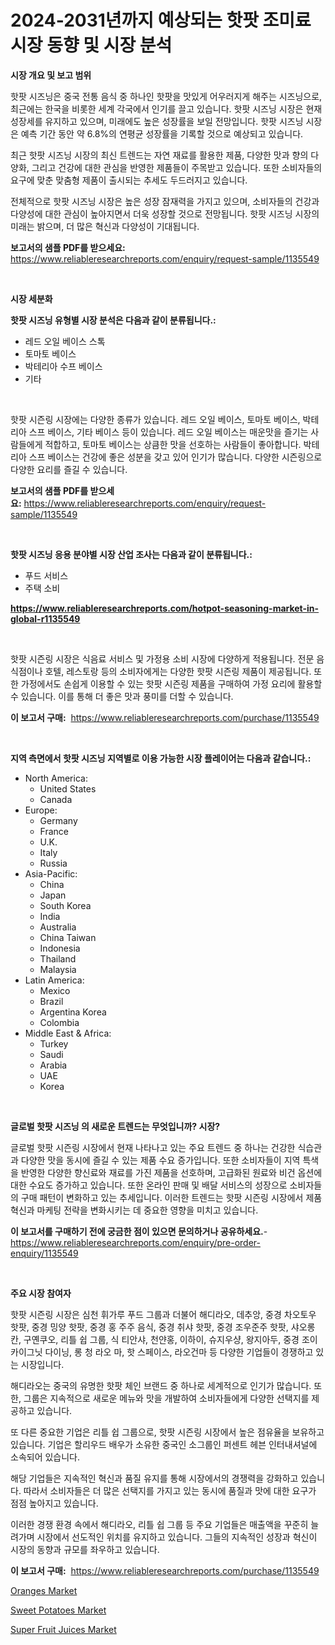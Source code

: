 <p><h1>2024-2031년까지 예상되는 핫팟 조미료 시장 동향 및 시장 분석</h1></p><p><strong>시장 개요 및 보고 범위</strong></p>
<p><p>핫팟 시즈닝은 중국 전통 음식 중 하나인 핫팟을 맛있게 어우러지게 해주는 시즈닝으로, 최근에는 한국을 비롯한 세계 각국에서 인기를 끌고 있습니다. 핫팟 시즈닝 시장은 현재 성장세를 유지하고 있으며, 미래에도 높은 성장률을 보일 전망입니다. 핫팟 시즈닝 시장은 예측 기간 동안 약 6.8%의 연평균 성장률을 기록할 것으로 예상되고 있습니다. </p><p>최근 핫팟 시즈닝 시장의 최신 트렌드는 자연 재료를 활용한 제품, 다양한 맛과 향의 다양화, 그리고 건강에 대한 관심을 반영한 제품들이 주목받고 있습니다. 또한 소비자들의 요구에 맞춘 맞춤형 제품이 출시되는 추세도 두드러지고 있습니다.</p><p>전체적으로 핫팟 시즈닝 시장은 높은 성장 잠재력을 가지고 있으며, 소비자들의 건강과 다양성에 대한 관심이 높아지면서 더욱 성장할 것으로 전망됩니다. 핫팟 시즈닝 시장의 미래는 밝으며, 더 많은 혁신과 다양성이 기대됩니다.</p></p>
<p><strong>보고서의 샘플 PDF를 받으세요:</strong> <a href="https://www.reliableresearchreports.com/enquiry/request-sample/1135549">https://www.reliableresearchreports.com/enquiry/request-sample/1135549</a></p>
<p>&nbsp;</p>
<p><strong>시장 세분화</strong></p>
<p><strong>핫팟 시즈닝 유형별 시장 분석은 다음과 같이 분류됩니다.:</strong></p>
<p><ul><li>레드 오일 베이스 스톡</li><li>토마토 베이스</li><li>박테리아 수프 베이스</li><li>기타</li></ul></p>
<p>&nbsp;</p>
<p><p>핫팟 시즌링 시장에는 다양한 종류가 있습니다. 레드 오일 베이스, 토마토 베이스, 박테리아 스프 베이스, 기타 베이스 등이 있습니다. 레드 오일 베이스는 매운맛을 즐기는 사람들에게 적합하고, 토마토 베이스는 상큼한 맛을 선호하는 사람들이 좋아합니다. 박테리아 스프 베이스는 건강에 좋은 성분을 갖고 있어 인기가 많습니다. 다양한 시즌링으로 다양한 요리를 즐길 수 있습니다.</p></p>
<p><strong>보고서의 샘플 PDF를 받으세요:</strong>&nbsp;<a href="https://www.reliableresearchreports.com/enquiry/request-sample/1135549">https://www.reliableresearchreports.com/enquiry/request-sample/1135549</a></p>
<p>&nbsp;</p>
<p><strong> 핫팟 시즈닝 응용 분야별 시장 산업 조사는 다음과 같이 분류됩니다.:</strong></p>
<p><ul><li>푸드 서비스</li><li>주택 소비</li></ul></p>
<p><strong><a href="https://www.reliableresearchreports.com/hotpot-seasoning-market-in-global-r1135549">https://www.reliableresearchreports.com/hotpot-seasoning-market-in-global-r1135549</a></strong></p>
<p>&nbsp;</p>
<p><p>핫팟 시즌링 시장은 식음료 서비스 및 가정용 소비 시장에 다양하게 적용됩니다. 전문 음식점이나 호텔, 레스토랑 등의 소비자에게는 다양한 핫팟 시즌링 제품이 제공됩니다. 또한 가정에서도 손쉽게 이용할 수 있는 핫팟 시즌링 제품을 구매하여 가정 요리에 활용할 수 있습니다. 이를 통해 더 좋은 맛과 풍미를 더할 수 있습니다.</p></p>
<p><strong>이 보고서 구매:</strong>&nbsp; <a href="https://www.reliableresearchreports.com/purchase/1135549">https://www.reliableresearchreports.com/purchase/1135549</a></p>
<p>&nbsp;</p>
<p><strong>지역 측면에서 핫팟 시즈닝 지역별로 이용 가능한 시장 플레이어는 다음과 같습니다.:</strong></p>
<p><ul>
    <li>
        North America:
        <ul>
            <li>United States</li>
            <li>Canada</li>
        </ul>
    </li>
    <li>
        Europe:
        <ul>
            <li>Germany</li>
            <li>France</li>
            <li>U.K.</li>
            <li>Italy</li>
            <li>Russia</li>
        </ul>
    </li>
    <li>
        Asia-Pacific:
        <ul>
            <li>China</li>
            <li>Japan</li>
            <li>South Korea</li>
            <li>India</li>
            <li>Australia</li>
            <li>China Taiwan</li>
            <li>Indonesia</li>
            <li>Thailand</li>
            <li>Malaysia</li>
        </ul>
    </li>
    <li>
        Latin America:
        <ul>
            <li>Mexico</li>
            <li>Brazil</li>
            <li>Argentina Korea</li>
            <li>Colombia</li>
        </ul>
    </li>
    <li>
        Middle East & Africa:
        <ul>
            <li>Turkey</li>
            <li>Saudi</li>
            <li>Arabia</li>
            <li>UAE</li>
            <li>Korea</li>
        </ul>
    </li>
    </ul></p>
<p>&nbsp;</p>
<p><strong>글로벌 핫팟 시즈닝 의 새로운 트렌드는 무엇입니까? 시장?</strong></p>
<p><p>글로벌 핫팟 시즌링 시장에서 현재 나타나고 있는 주요 트렌드 중 하나는 건강한 식습관과 다양한 맛을 동시에 즐길 수 있는 제품 수요 증가입니다. 또한 소비자들이 지역 특색을 반영한 다양한 향신료와 재료를 가진 제품을 선호하며, 고급화된 원료와 비건 옵션에 대한 수요도 증가하고 있습니다. 또한 온라인 판매 및 배달 서비스의 성장으로 소비자들의 구매 패턴이 변화하고 있는 추세입니다. 이러한 트렌드는 핫팟 시즌링 시장에서 제품 혁신과 마케팅 전략을 변화시키는 데 중요한 영향을 미치고 있습니다.</p></p>
<p><strong>이 보고서를 구매하기 전에 궁금한 점이 있으면 문의하거나 공유하세요.</strong>- <a href="https://www.reliableresearchreports.com/enquiry/pre-order-enquiry/1135549">https://www.reliableresearchreports.com/enquiry/pre-order-enquiry/1135549</a></p>
<p>&nbsp;</p>
<p><strong>주요 시장 참여자</strong></p>
<p><p>핫팟 시즌링 시장은 심천 휘가루 푸드 그룹과 더불어 해디라오, 데추앙, 중경 차오토우 핫팟, 중경 밍양 핫팟, 중경 홍 주주 음식, 중경 취샤 핫팟, 중경 조우준주 핫팟, 샤오롱칸, 구옌쿠오, 리틀 쉽 그룹, 식 티안샤, 천얀홍, 이하이, 슈지우샹, 왕지아두, 중경 조이 카이그닛 다이닝, 롱 청 라오 마, 핫 스페이스, 라오건마 등 다양한 기업들이 경쟁하고 있는 시장입니다.</p><p>해디라오는 중국의 유명한 핫팟 체인 브랜드 중 하나로 세계적으로 인기가 많습니다. 또한, 그룹은 지속적으로 새로운 메뉴와 맛을 개발하여 소비자들에게 다양한 선택지를 제공하고 있습니다.</p><p>또 다른 중요한 기업은 리틀 쉽 그룹으로, 핫팟 시즌링 시장에서 높은 점유율을 보유하고 있습니다. 기업은 할리우드 배우가 소유한 중국인 소그룹인 퍼센트 헤븐 인터내셔널에 소속되어 있습니다.</p><p>해당 기업들은 지속적인 혁신과 품질 유지를 통해 시장에서의 경쟁력을 강화하고 있습니다. 따라서 소비자들은 더 많은 선택지를 가지고 있는 동시에 품질과 맛에 대한 요구가 점점 높아지고 있습니다.</p><p>이러한 경쟁 환경 속에서 해디라오, 리틀 쉽 그룹 등 주요 기업들은 매출액을 꾸준히 늘려가며 시장에서 선도적인 위치를 유지하고 있습니다. 그들의 지속적인 성장과 혁신이 시장의 동향과 규모를 좌우하고 있습니다.</p></p>
<p><strong>이 보고서 구매:</strong>&nbsp;&nbsp;<a href="https://www.reliableresearchreports.com/purchase/1135549">https://www.reliableresearchreports.com/purchase/1135549</a></p>
<p><p><a href="https://www.linkedin.com/pulse/oranges-market-comprehensive-assessment-type-application-geography-a289c?trackingId=qQ7M%2B8U%2BpVb7cGmpyEtdkA%3D%3D">Oranges Market</a></p><p><a href="https://www.linkedin.com/pulse/sweet-potatoes-market-size-trends-complete-industry-overview-ysg7c?trackingId=lxfbbAJg7U4zQip2ArkwJA%3D%3D">Sweet Potatoes Market</a></p><p><a href="https://www.linkedin.com/pulse/super-fruit-juices-market-share-evolution-growth-trends-2024-gzpac?trackingId=QovTwqxkUGkwBwyq2yjW8w%3D%3D">Super Fruit Juices Market</a></p></p>